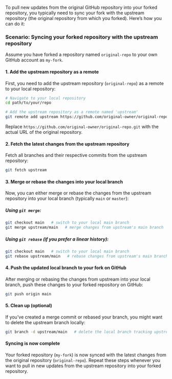 To pull new updates from the original GitHub repository into your forked repository, you typically need to sync your fork with the upstream repository (the original repository from which you forked). Here’s how you can do it:

### Scenario: Syncing your forked repository with the upstream repository

Assume you have forked a repository named `original-repo` to your own GitHub account as `my-fork`.

#### 1. Add the upstream repository as a remote

First, you need to add the upstream repository (`original-repo`) as a remote to your local repository:

```bash
# Navigate to your local repository
cd path/to/your/repo

# Add the upstream repository as a remote named 'upstream'
git remote add upstream https://github.com/original-owner/original-repo.git
```

Replace `https://github.com/original-owner/original-repo.git` with the actual URL of the original repository.

#### 2. Fetch the latest changes from the upstream repository

Fetch all branches and their respective commits from the upstream repository:

```bash
git fetch upstream
```

#### 3. Merge or rebase the changes into your local branch

Now, you can either merge or rebase the changes from the upstream repository into your local branch (typically `main` or `master`):

##### Using `git merge`:

```bash
git checkout main   # switch to your local main branch
git merge upstream/main   # merge changes from upstream's main branch
```

##### Using `git rebase` (if you prefer a linear history):

```bash
git checkout main   # switch to your local main branch
git rebase upstream/main   # rebase changes from upstream's main branch
```

#### 4. Push the updated local branch to your fork on GitHub

After merging or rebasing the changes from upstream into your local branch, push these changes to your forked repository on GitHub:

```bash
git push origin main
```

#### 5. Clean up (optional)

If you've created a merge commit or rebased your branch, you might want to delete the upstream branch locally:

```bash
git branch -d upstream/main   # delete the local branch tracking upstream if it was created
```

#### Syncing is now complete

Your forked repository (`my-fork`) is now synced with the latest changes from the original repository (`original-repo`). Repeat these steps whenever you want to pull in new updates from the upstream repository into your forked repository.